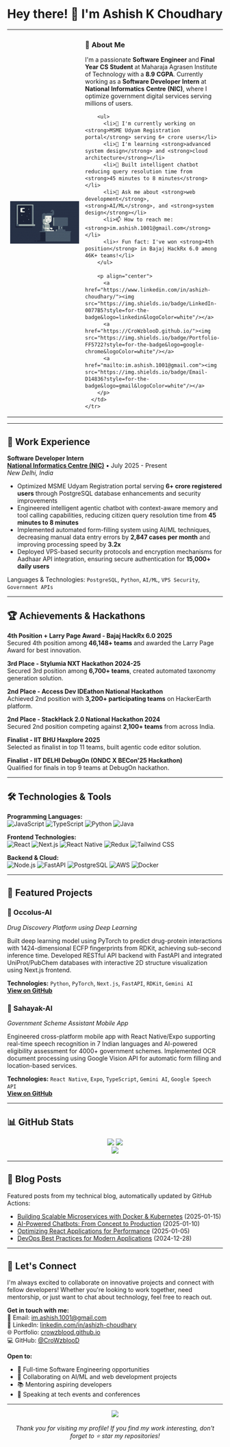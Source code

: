 # Hey there! 👋 I'm Ashish K Choudhary

<div align="center">
  <table border="0">
    <tr>
      <td width="50%" align="center">
        <img src="https://raw.githubusercontent.com/AVS1508/AVS1508/master/assets/Night-Coding.gif" width="350px"/>
      </td>
      <td width="50%" align="left">
        <h3>🚀 About Me</h3>
        <p>
          I'm a passionate <strong>Software Engineer</strong> and <strong>Final Year CS Student</strong> at Maharaja Agrasen Institute of Technology with a <strong>8.9 CGPA</strong>. Currently working as a <strong>Software Developer Intern</strong> at <strong>National Informatics Centre (NIC)</strong>, where I optimize government digital services serving millions of users.
        </p>
        
        <ul>
          <li>🔭 I'm currently working on <strong>MSME Udyam Registration portal</strong> serving 6+ crore users</li>
          <li>🌱 I'm learning <strong>advanced system design</strong> and <strong>cloud architecture</strong></li>
          <li>🤖 Built intelligent chatbot reducing query resolution time from <strong>45 minutes to 8 minutes</strong></li>
          <li>💬 Ask me about <strong>web development</strong>, <strong>AI/ML</strong>, and <strong>system design</strong></li>
          <li>📫 How to reach me: <strong>im.ashish.1001@gmail.com</strong></li>
          <li>⚡ Fun fact: I've won <strong>4th position</strong> in Bajaj HackRx 6.0 among 46K+ teams!</li>
        </ul>
        
        <p align="center">
          <a href="https://www.linkedin.com/in/ashizh-choudhary/"><img src="https://img.shields.io/badge/LinkedIn-0077B5?style=for-the-badge&logo=linkedin&logoColor=white"/></a>
          <a href="https://CroWzblooD.github.io/"><img src="https://img.shields.io/badge/Portfolio-FF5722?style=for-the-badge&logo=google-chrome&logoColor=white"/></a>
          <a href="mailto:im.ashish.1001@gmail.com"><img src="https://img.shields.io/badge/Email-D14836?style=for-the-badge&logo=gmail&logoColor=white"/></a>
        </p>
      </td>
    </tr>
  </table>
</div>

---

## 💼 Work Experience

**Software Developer Intern** \
[**National Informatics Centre (NIC)**](https://www.nic.in/) • July 2025 - Present \
*New Delhi, India*

- Optimized MSME Udyam Registration portal serving **6+ crore registered users** through PostgreSQL database enhancements and security improvements
- Engineered intelligent agentic chatbot with context-aware memory and tool calling capabilities, reducing citizen query resolution time from **45 minutes to 8 minutes**
- Implemented automated form-filling system using AI/ML techniques, decreasing manual data entry errors by **2,847 cases per month** and improving processing speed by **3.2x**
- Deployed VPS-based security protocols and encryption mechanisms for Aadhaar API integration, ensuring secure authentication for **15,000+ daily users**

Languages & Technologies: `PostgreSQL`, `Python`, `AI/ML`, `VPS Security`, `Government APIs`

---

## 🏆 Achievements & Hackathons

**4th Position + Larry Page Award - Bajaj HackRx 6.0 2025** \
Secured 4th position among **46,148+ teams** and awarded the Larry Page Award for best innovation.

**3rd Place - Stylumia NXT Hackathon 2024-25** \
Secured 3rd position among **6,700+ teams**, created automated taxonomy generation solution.

**2nd Place - Access Dev IDEathon National Hackathon** \
Achieved 2nd position with **3,200+ participating teams** on HackerEarth platform.

**2nd Place - StackHack 2.0 National Hackathon 2024** \
Secured 2nd position competing against **2,100+ teams** from across India.

**Finalist - IIT BHU Haxplore 2025** \
Selected as finalist in top 11 teams, built agentic code editor solution.

**Finalist - IIT DELHI DebugOn (ONDC X BECon'25 Hackathon)** \
Qualified for finals in top 9 teams at DebugOn hackathon.

---

## 🛠️ Technologies & Tools

**Programming Languages:** \
![JavaScript](https://img.shields.io/badge/JavaScript-F7DF1E?style=flat&logo=javascript&logoColor=black)
![TypeScript](https://img.shields.io/badge/TypeScript-007ACC?style=flat&logo=typescript&logoColor=white)
![Python](https://img.shields.io/badge/Python-3776AB?style=flat&logo=python&logoColor=white)
![Java](https://img.shields.io/badge/Java-ED8B00?style=flat&logo=openjdk&logoColor=white)

**Frontend Technologies:** \
![React](https://img.shields.io/badge/React-61DAFB?style=flat&logo=react&logoColor=black)
![Next.js](https://img.shields.io/badge/Next.js-000000?style=flat&logo=nextdotjs&logoColor=white)
![React Native](https://img.shields.io/badge/React_Native-61DAFB?style=flat&logo=react&logoColor=black)
![Redux](https://img.shields.io/badge/Redux-593D88?style=flat&logo=redux&logoColor=white)
![Tailwind CSS](https://img.shields.io/badge/Tailwind_CSS-38B2AC?style=flat&logo=tailwind-css&logoColor=white)

**Backend & Cloud:** \
![Node.js](https://img.shields.io/badge/Node.js-43853D?style=flat&logo=node.js&logoColor=white)
![FastAPI](https://img.shields.io/badge/FastAPI-005571?style=flat&logo=fastapi)
![PostgreSQL](https://img.shields.io/badge/PostgreSQL-316192?style=flat&logo=postgresql&logoColor=white)
![AWS](https://img.shields.io/badge/AWS-FF9900?style=flat&logo=amazonaws&logoColor=white)
![Docker](https://img.shields.io/badge/Docker-2496ED?style=flat&logo=docker&logoColor=white)

---

## 🌟 Featured Projects

### 🧬 Occolus-AI
*Drug Discovery Platform using Deep Learning*

Built deep learning model using PyTorch to predict drug-protein interactions with 1424-dimensional ECFP fingerprints from RDKit, achieving sub-second inference time. Developed RESTful API backend with FastAPI and integrated UniProt/PubChem databases with interactive 2D structure visualization using Next.js frontend.

**Technologies:** `Python`, `PyTorch`, `Next.js`, `FastAPI`, `RDKit`, `Gemini AI` \
**[View on GitHub](https://github.com/CroWzblooD/Occolus-AI)**

### 📱 Sahayak-AI
*Government Scheme Assistant Mobile App*

Engineered cross-platform mobile app with React Native/Expo supporting real-time speech recognition in 7 Indian languages and AI-powered eligibility assessment for 4000+ government schemes. Implemented OCR document processing using Google Vision API for automatic form filling and location-based services.

**Technologies:** `React Native`, `Expo`, `TypeScript`, `Gemini AI`, `Google Speech API` \
**[View on GitHub](https://github.com/CroWzblooD/Sahayak-AI)**

---

## 📊 GitHub Stats

<div align="center">
  <img src="https://github-readme-stats.vercel.app/api?username=CroWzblooD&show_icons=true&theme=default&hide_border=true&count_private=true" width="48%">
  <img src="https://github-readme-streak-stats.herokuapp.com?user=CroWzblooD&theme=default&hide_border=true" width="48%">
</div>

<div align="center">
  <img src="https://github-readme-stats.vercel.app/api/top-langs/?username=CroWzblooD&layout=compact&theme=default&hide_border=true&langs_count=8" width="48%">
</div>

---

## 📝 Blog Posts

Featured posts from my technical blog, automatically updated by GitHub Actions:

- [Building Scalable Microservices with Docker & Kubernetes](https://crowzblood.github.io/posts/microservices-architecture/) (2025-01-15)
- [AI-Powered Chatbots: From Concept to Production](https://crowzblood.github.io/posts/ai-chatbots-guide/) (2025-01-10)
- [Optimizing React Applications for Performance](https://crowzblood.github.io/posts/react-optimization/) (2025-01-05)
- [DevOps Best Practices for Modern Applications](https://crowzblood.github.io/posts/devops-best-practices/) (2024-12-28)

---

## 🤝 Let's Connect

I'm always excited to collaborate on innovative projects and connect with fellow developers! Whether you're looking to work together, need mentorship, or just want to chat about technology, feel free to reach out.

**Get in touch with me:** \
📧 Email: [im.ashish.1001@gmail.com](mailto:im.ashish.1001@gmail.com) \
💼 LinkedIn: [linkedin.com/in/ashizh-choudhary](https://www.linkedin.com/in/ashizh-choudhary/) \
🌐 Portfolio: [crowzblood.github.io](https://crowzblood.github.io/) \
💻 GitHub: [@CroWzblooD](https://github.com/CroWzblooD)

**Open to:**
- 🚀 Full-time Software Engineering opportunities
- 🤝 Collaborating on AI/ML and web development projects  
- 📚 Mentoring aspiring developers
- 🎤 Speaking at tech events and conferences

---

<div align="center">
  <img src="https://komarev.com/ghpvc/?username=CroWzblooD&color=blueviolet&style=flat&label=Profile+Views"/>
  
  *Thank you for visiting my profile! If you find my work interesting, don't forget to ⭐ star my repositories!*
</div>
